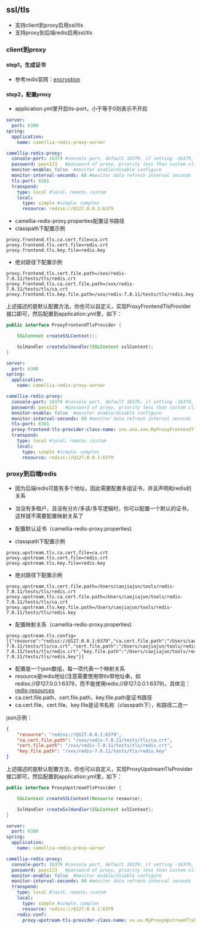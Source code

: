 
## ssl/tls

* 支持client到proxy启用ssl/tls
* 支持proxy到后端redis启用ssl/tls

### client到proxy

#### step1，生成证书

* 参考redis官网：[encryption](https://redis.io/docs/management/security/encryption/)

#### step2，配置proxy

* application.yml里开启tls-port，小于等于0则表示不开启

```yml
server:
  port: 6380
spring:
  application:
    name: camellia-redis-proxy-server

camellia-redis-proxy:
  console-port: 16379 #console port, default 16379, if setting -16379, proxy will choose a random port, if setting 0, will disable console
  password: pass123   #password of proxy, priority less than custom client-auth-provider-class-name
  monitor-enable: false  #monitor enable/disable configure
  monitor-interval-seconds: 60 #monitor data refresh interval seconds
  tls-port: 6381
  transpond:
    type: local #local、remote、custom
    local:
      type: simple #simple、complex
      resource: rediss://@127.0.0.1:6379
```

* camellia-redis-proxy.properties配置证书路径  
* classpath下配置示例
```properties
proxy.frontend.tls.ca.cert.file=ca.crt
proxy.frontend.tls.cert.file=redis.crt
proxy.frontend.tls.key.file=redis.key
```
* 绝对路径下配置示例
```properties
proxy.frontend.tls.cert.file.path=/xxx/redis-7.0.11/tests/tls/redis.crt
proxy.frontend.tls.ca.cert.file.path=/xxx/redis-7.0.11/tests/tls/ca.crt
proxy.frontend.tls.key.file.path=/xxx/redis-7.0.11/tests/tls/redis.key
```

上述描述的是默认配置方法，你也可以自定义，实现ProxyFrontendTlsProvider接口即可，然后配置到application.yml里，如下：
```java
public interface ProxyFrontendTlsProvider {

    SSLContext createSSLContext();

    SslHandler createSslHandler(SSLContext sslContext);
}
```
```yml
server:
  port: 6380
spring:
  application:
    name: camellia-redis-proxy-server

camellia-redis-proxy:
  console-port: 16379 #console port, default 16379, if setting -16379, proxy will choose a random port, if setting 0, will disable console
  password: pass123   #password of proxy, priority less than custom client-auth-provider-class-name
  monitor-enable: false  #monitor enable/disable configure
  monitor-interval-seconds: 60 #monitor data refresh interval seconds
  tls-port: 6381
  proxy-frontend-tls-provider-class-name: xxx.xxx.xxx.MyProxyFrontendTlsProvider
  transpond:
    type: local #local、remote、custom
    local:
      type: simple #simple、complex
      resource: rediss://@127.0.0.1:6379
```


### proxy到后端redis

* 因为后端redis可能有多个地址，因此需要配置多组证书，并且声明和redis的关系
* 当没有多租户，且没有分片/多读/多写逻辑时，你可以配置一个默认的证书，这样就不需要配置映射关系了

* 配置默认证书（camellia-redis-proxy.properties)
* classpath下配置示例
```properties
proxy.upstream.tls.ca.cert.file=ca.crt
proxy.upstream.tls.cert.file=redis.crt
proxy.upstream.tls.key.file=redis.key
```
* 绝对路径下配置示例
```properties
proxy.upstream.tls.cert.file.path=/Users/caojiajun/tools/redis-7.0.11/tests/tls/redis.crt
proxy.upstream.tls.ca.cert.file.path=/Users/caojiajun/tools/redis-7.0.11/tests/tls/ca.crt
proxy.upstream.tls.key.file.path=/Users/caojiajun/tools/redis-7.0.11/tests/tls/redis.key
```      

* 配置映射关系（camellia-redis-proxy.properties)
```properties
proxy.upstream.tls.config=[{"resource":"rediss://@127.0.0.1:6379","ca.cert.file.path":"/Users/caojiajun/tools/redis-7.0.11/tests/tls/ca.crt","cert.file.path":"/Users/caojiajun/tools/redis-7.0.11/tests/tls/redis.crt","key.file.path":"/Users/caojiajun/tools/redis-7.0.11/tests/tls/redis.key"}]
```
* 配置是一个json数组，每一项代表一个映射关系
* resource是redis地址(注意需要使用带tls带地址串，如rediss://@127.0.0.1:6379，而不能使用redis://@127.0.0.1:6379)，具体见：[redis-resources](../auth/redis-resources.md)
* ca.cert.file.path、cert.file.path、key.file.path是证书路径
* ca.cert.file、cert.file、key.file是证书名称（classpath下），和路径二选一

json示例：
```json
{
    "resource": "rediss://@127.0.0.1:6379",
    "ca.cert.file.path": "/xxx/redis-7.0.11/tests/tls/ca.crt",
    "cert.file.path": "/xxx/redis-7.0.11/tests/tls/redis.crt",
    "key.file.path": "/xxx/redis-7.0.11/tests/tls/redis.key"
}
```


上述描述的是默认配置方法，你也可以自定义，实现ProxyUpstreamTlsProvider接口即可，然后配置到application.yml里，如下：
```java
public interface ProxyUpstreamTlsProvider {

    SSLContext createSSLContext(Resource resource);

    SslHandler createSslHandler(SSLContext sslContext);
}
```
```yml
server:
  port: 6380
spring:
  application:
    name: camellia-redis-proxy-server

camellia-redis-proxy:
  console-port: 16379 #console port, default 16379, if setting -16379, proxy will choose a random port, if setting 0, will disable console
  password: pass123   #password of proxy, priority less than custom client-auth-provider-class-name
  monitor-enable: false  #monitor enable/disable configure
  monitor-interval-seconds: 60 #monitor data refresh interval seconds
  transpond:
    type: local #local、remote、custom
    local:
      type: simple #simple、complex
      resource: rediss://@127.0.0.1:6379
    redis-conf:
      proxy-upstream-tls-provider-class-name: xx.xx.MyProxyUpstreamTlsProvider
```